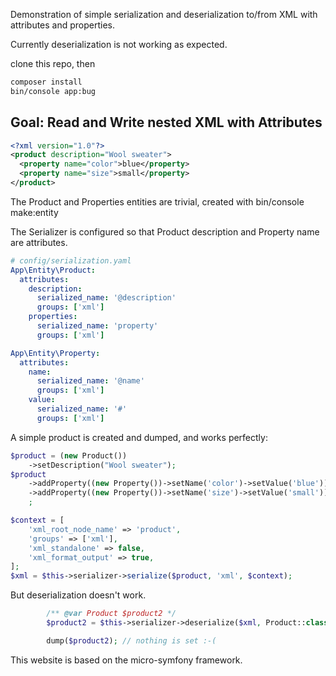 Demonstration of simple serialization and deserialization to/from XML with attributes and properties.

Currently deserialization is not working as expected.

clone this repo, then

```bash
composer install
bin/console app:bug
```



## Goal: Read and Write nested XML with Attributes

```xml
<?xml version="1.0"?>
<product description="Wool sweater">
  <property name="color">blue</property>
  <property name="size">small</property>
</product>
```

The Product and Properties entities are trivial, created with bin/console make:entity

The Serializer is configured so that Product description and Property name are attributes.

```yaml
# config/serialization.yaml
App\Entity\Product:
  attributes:
    description:
      serialized_name: '@description'
      groups: ['xml']
    properties:
      serialized_name: 'property'
      groups: ['xml']

App\Entity\Property:
  attributes:
    name:
      serialized_name: '@name'
      groups: ['xml']
    value:
      serialized_name: '#'
      groups: ['xml']
```

A simple product is created and dumped, and works perfectly:

```php
$product = (new Product())
    ->setDescription("Wool sweater");
$product
    ->addProperty((new Property())->setName('color')->setValue('blue'))
    ->addProperty((new Property())->setName('size')->setValue('small'))
    ;

$context = [
    'xml_root_node_name' => 'product',
    'groups' => ['xml'],
    'xml_standalone' => false,
    'xml_format_output' => true,
];
$xml = $this->serializer->serialize($product, 'xml', $context);
```

But deserialization doesn't work.

```php
        /** @var Product $product2 */
        $product2 = $this->serializer->deserialize($xml, Product::class, 'xml');

        dump($product2); // nothing is set :-(
```

This website is based on the micro-symfony framework.

